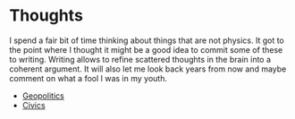 # Thoughts

I spend a fair bit of time thinking about things that are not physics. It got to
the point where I thought it might be a good idea to commit some of these to
writing. Writing allows to refine scattered thoughts in the brain into a
coherent argument. It will also let me look back years from now and
maybe comment on what a fool I was in my youth.



* [Geopolitics](./straits.md)
* [Civics](./writings/straits/post3/post_3.md)
